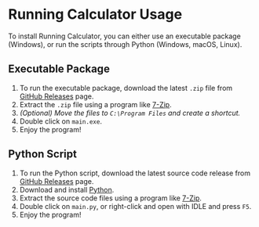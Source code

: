 # Running Calculator Usage

To install Running Calculator, you can either use an executable package (Windows), or run the scripts through Python (Windows, macOS, Linux).

## Executable Package

1. To run the executable package, download the latest `.zip` file from [GitHub Releases](https://github.com/willtheorangeguy/Running-Calculator/releases/latest) page.
2. Extract the `.zip` file using a program like [7-Zip](https://www.7-zip.org/).
3. _(Optional) Move the files to `C:\Program Files` and create a shortcut._
4. Double click on `main.exe`.
5. Enjoy the program!

## Python Script

1. To run the Python script, download the latest source code release from [GitHub Releases](https://github.com/willtheorangeguy/Running-Calculator/releases/latest) page.
2. Download and install [Python](https://www.python.org/downloads/).
3. Extract the source code files using a program like [7-Zip](https://www.7-zip.org/).
4. Double click on `main.py`, or right-click and open with IDLE and press `F5`.
5. Enjoy the program!
